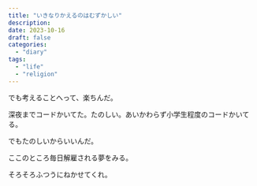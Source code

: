 ```yaml
---
title: "いきなりかえるのはむずかしい"
description:
date: 2023-10-16
draft: false
categories:
  - "diary"
tags:
  - "life"
  - "religion"
---
```


でも考えることへって、楽ちんだ。

深夜までコードかいてた。たのしい。あいかわらず小学生程度のコードかいてる。

でもたのしいからいいんだ。

ここのところ毎日解雇される夢をみる。

そろそろふつうにねかせてくれ。
